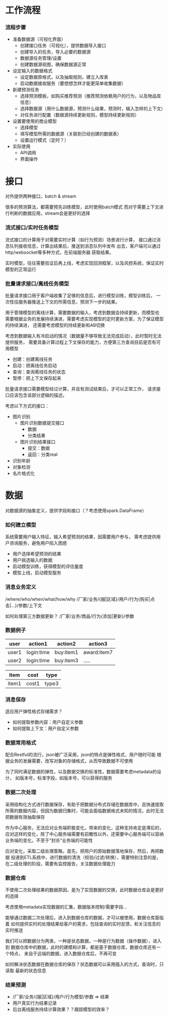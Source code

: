 
# 工作流程

### 流程步骤

- 准备数据源（可视化界面）
  - 创建接口任务（可视化），提供数据导入接口
  - 创建导入的任务，导入必要的数据源
  - 数据源任务管理/设置
  - 创建数据源视图，确保数据源正常
- 设定输入的数据格式
  - 设定数据原格式，以及抽取规则，建立入库表
  - 启动数据接收服务（要想想怎样才能更简单收集数据）
- 新建预测任务
  - 选择预测模板，如购买推荐预测（推荐预测依赖用户的行为，以及物品库信息）
  - 选择数据源（用什么数据源，预测什么结果，预测时，输入怎样的上下文）
  - 对任务进行配置（数据源持续更新规则，模型持续更新规则）
- 设置要使用的商业模型
  - 选择模型
  - 填写模型所需的数据源（关联到已经创建的数据表）
  - 设置运行模式（定时？）
- 实际使用
  - API调用
  - 界面操作

# 接口

对外提供两种接口，batch & stream

很多的预测算法，都需要预先训练模型，此时使用batch模式
而对于需要上下文进行判断的数据应用，stream会是更好的选择

### 流式接口/实时任务模型

流式接口的计算用于对需要实时计算（如行为预测）场景进行计算，
接口通过消息队列接收信息，计算出结果后，推送到消息队列中发布
出去，客户端可以通过http/websocket等多种方式，在前端服务器
获取结果。

实时模型，往往需要验证后再上线，考虑实现回测框架，以及风控系统，保证实时模型的正常运行

### 批量请求接口/离线任务模型

批量请求接口用于客户端收集了足够的信息后，进行模型训练，模型训练后，
一次性往服务器推送上下文的所需信息，预测下一步的结果。

用于管理模型的离线计算，需要数据的输入，考虑到数据会持续更新，而模型也
需要根据业务的发展持续演进，需要考虑实现模型的定时更新方案，为了保证模型的持续演进，
还需要考虑模型的持续更新和AB切换

考虑到数据输入有冷启动的情况（数据量不够导致无法完成启动），此时暂时无法提供服务，
需要具备计算过程上下文保存的能力，方便第三方查询目前是否有可用模型

- 创建：创建离线任务
- 启动：把离线任务启动
- 查询：查询离线任务的状态
- 暂停：把上下文保存起来

批量请求接口需要模型经过计算，并且有测试结果后，才可以正常工作，
请求接口应该包含该部分逻辑的描述。

考虑以下方式的接口：
- 图片识别
  - 图片识别数据提交接口
    - 数据
    - 分类结果
  - 图片识别结果接口
    - 提交：数据
    - 返回：分类real
- 识别年龄
- 对象检测
- 名片格式化

# 数据

对数据源的抽象定义，提供字段和接口（？考虑使用spark.DataFrame）

### 如何建立模型

系统需要用户输入特征，输入希望预测的结果，因需要用户参与，
需考虑提供用户咨询服务，避免用户陷入困惑

- 用户选择希望预测的结果
- 用户挑选输入的数据
- 启动模型训练，获得模型的评估量度
- 模型上线，启动模型服务

### 消息业务定义

/where/who/when/what/how/why
/厂家/业务/{服|区域}/用户/行为{购买|点击|...}/参数/上下文

如何处理第三方数据更新？
/厂家/业务/商品/行为{添加|更新}/参数

### 数据例子

| user | action1     | action2       | action3     |
|------|-------------|---------------|-------------|
|user1 | login:time  | buy:item1     | award:item7 |
|user2 | login:time  | buy:item3     |   .....     |

| item   | cost  | type  |
|--------|-------|-------|
| item1  | cost1 | type3 |

### 消息保存

适应用户弹性格式存储需求？

- 如何提取参数内容：用户自定义参数
- 如何提取上下文：用户自定义参数

### 数据常用格式

配合Restful的流行，json被广泛采用，json的特点是弹性格式，用户随时可能
根据业务的发展需要，改写对象的存储格式，从而导致数据不可使用

为了同时满足数据的弹性，以及数据交换的标准性，数据需要考虑metadata的设计，
如版本号，标准字段，如版本号，可以获得的服务

### 数据二次处理

采用结构化方式进行数据保存，有助于把数据分布式存储在数据库中，且快速提取
所需的数据内容，但因为数据归集时，可能会面临数据格式未知的情况，此时无法
把数据有效抽取保存

作为中心服务，无法应对业务端积极变化，带来的变化，这种支持肯定是滞后的，
应对这样的变化，除了中心服务端需要有前瞻性以外，还需要中心服务端可以容纳
业务端的变化，不至于“封杀”业务端的可能性

应对变化，采取二级处理策略，首先，把用户的原始数据落地保存，然后，再把数据
投递到ETL系统中，进行数据的清洗（校验/过滤/转换），需要特别注意的是，
在二级处理的阶段，需要有监控报告，关注数据处理能力

### 数据仓库

不使用二次处理结果的数据原因，是为了实现数据的交换，此时数据仓库会是更好的选择

考虑使用metadata实现数据的汇集，数据版本控制/需要字段...

能够通过数据二次处理后，进入到数据仓库的数据，才可以被使用，数据仓库面临着
如何提供实时的处理结果给客户的需求，包括查询的实时反馈，和关注信息的实时推送

我们可以把数据分为两类，一种是状态数据，一种是行为数据（操作数据），进入到
数据仓库中的数据，此时的建模和计算，都是基于数据仓库，数据仓库还有一个特点，
来自于远端的数据，进入数据仓库后，不再可变

如何解决状态数据在数据仓库的保存？状态数据可以采用插入的方式，查询时，只读取
最新的状态信息


### 结果预测

- /厂家/业务/{服|区域}/用户/行为模型/参数 => 结果
- 用户真实行为结果记录
- 后台离线服务持续计算效果？？跟踪模型的效率？
